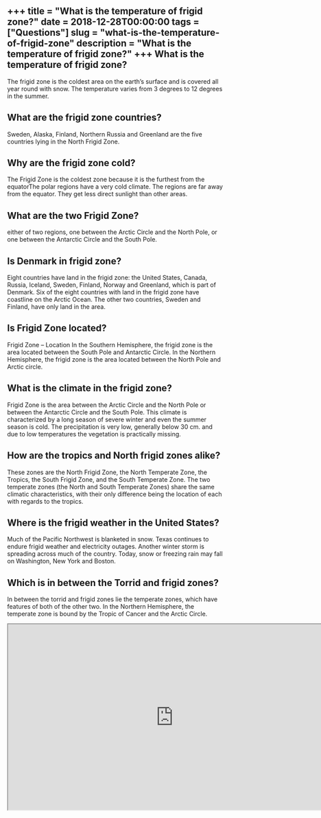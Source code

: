 +++
title = "What is the temperature of frigid zone?"
date = 2018-12-28T00:00:00
tags = ["Questions"]
slug = "what-is-the-temperature-of-frigid-zone"
description = "What is the temperature of frigid zone?"
+++
What is the temperature of frigid zone?
---------------------------------------

The frigid zone is the coldest area on the earth’s surface and is covered all year round with snow. The temperature varies from 3 degrees to 12 degrees in the summer.

What are the frigid zone countries?
-----------------------------------

Sweden, Alaska, Finland, Northern Russia and Greenland are the five countries lying in the North Frigid Zone.

Why are the frigid zone cold?
-----------------------------

The Frigid Zone is the coldest zone because it is the furthest from the equatorThe polar regions have a very cold climate. The regions are far away from the equator. They get less direct sunlight than other areas.

What are the two Frigid Zone?
-----------------------------

either of two regions, one between the Arctic Circle and the North Pole, or one between the Antarctic Circle and the South Pole.

Is Denmark in frigid zone?
--------------------------

Eight countries have land in the frigid zone: the United States, Canada, Russia, Iceland, Sweden, Finland, Norway and Greenland, which is part of Denmark. Six of the eight countries with land in the frigid zone have coastline on the Arctic Ocean. The other two countries, Sweden and Finland, have only land in the area.

Is Frigid Zone located?
-----------------------

Frigid Zone – Location In the Southern Hemisphere, the frigid zone is the area located between the South Pole and Antarctic Circle. In the Northern Hemisphere, the frigid zone is the area located between the North Pole and Arctic circle.

What is the climate in the frigid zone?
---------------------------------------

Frigid Zone is the area between the Arctic Circle and the North Pole or between the Antarctic Circle and the South Pole. This climate is characterized by a long season of severe winter and even the summer season is cold. The precipitation is very low, generally below 30 cm. and due to low temperatures the vegetation is practically missing.

How are the tropics and North frigid zones alike?
-------------------------------------------------

These zones are the North Frigid Zone, the North Temperate Zone, the Tropics, the South Frigid Zone, and the South Temperate Zone. The two temperate zones (the North and South Temperate Zones) share the same climatic characteristics, with their only difference being the location of each with regards to the tropics.

Where is the frigid weather in the United States?
-------------------------------------------------

Much of the Pacific Northwest is blanketed in snow. Texas continues to endure frigid weather and electricity outages. Another winter storm is spreading across much of the country. Today, snow or freezing rain may fall on Washington, New York and Boston.

Which is in between the Torrid and frigid zones?
------------------------------------------------

In between the torrid and frigid zones lie the temperate zones, which have features of both of the other two. In the Northern Hemisphere, the temperate zone is bound by the Tropic of Cancer and the Arctic Circle.

<iframe allow="accelerometer; autoplay; clipboard-write; encrypted-media; gyroscope; picture-in-picture" allowfullscreen="" class="__youtube_prefs__  epyt-is-override  no-lazyload" data-no-lazy="1" data-origheight="433" data-origwidth="770" data-skipgform_ajax_framebjll="" height="433" id="_ytid_11869" loading="lazy" src="https://www.youtube.com/embed/41Bt4eOg6HU?enablejsapi=1&autoplay=0&cc_load_policy=0&cc_lang_pref=&iv_load_policy=1&loop=0&modestbranding=0&rel=1&fs=1&playsinline=0&autohide=2&theme=dark&color=red&controls=1&" title="YouTube player" width="770"></iframe>